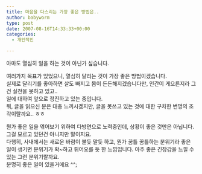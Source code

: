 ```yaml
---
title: 마음을 다스리는 가장 좋은 방법은..
author: babyworm
type: post
date: 2007-08-16T14:33:33+00:00
categories:
  - 개인적인

---
```

아마도 열심히 일을 하는 것이 아닌가 싶습니다. 

여러가지 목표가 있었으니, 열심히 달리는 것이 가장 좋은 방법이겠습니다.  
실제로 달리기를 좋아하면 살도 빠지고 몸이 든든해지겠습니다만, 인간이 게으른지라 그건 실천을 못하고 있고..  
일에 대하여 앞으로 정진하고 있는 중입니다.  
뭐, 글을 읽으신 분은 대충 느끼시겠지만, 글을 못쓰고 있는 것에 대한 구차한 변명의 조각이랄까요.. ㅎㅎ

뭔가 좋은 일을 엮어보기 위하여 다방면으로 노력중인데, 상황이 좋은 것만은 아닙니다. 그걸 모르고 있던건 아니지만 말이지요.  
다행히, 사내에서는 새로운 바람이 불듯 말듯 하고, 뭔가 꿈틀 꿈틀하는 분위기라 좋은 일이 생기면 분위기가 확~하고 튀어오를 듯 한 느낌입니다. 아주 좋은 긴장감을 느낄 수 있는 그런 분위기랄까요.  
분명히 좋은 일이 있을거에요 ^^;
